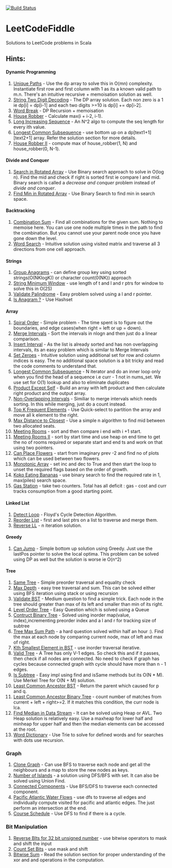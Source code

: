 [![Build Status](https://travis-ci.org/IamConstantine/LeetCodeFiddle.svg?branch=master)](https://travis-ci.org/IamConstantine/LeetCodeFiddle)
# LeetCodeFiddle
Solutions to LeetCode problems in Scala


## Hints:

#### **Dynamic Programming**

1. [Unique Paths](https://leetcode.com/problems/unique-paths) - Use the dp array to solve this in O(mn) complexity. Instantiate first row and first column with 1 as its a known valid path to m.n. There's an intuitive recursive + memoisation solution as well.
2. [String Two Digit Decoding](https://leetcode.com/problems/decode-ways) - The DP array solution. Each non zero is a 1 ie dp[i] = dp[i-1] and each two digits >=10 is dp[i] += dp[i-2].
3. [Word Break](https://leetcode.com/problems/word-break) - DP Recursion + memoisation
4. [House Robber](https://leetcode.com/problems/house-robber) - Calculate max(i + i-2, i-1). 
5. [Long Increasing Sequence](https://leetcode.com/problems/longest-increasing-subsequence) - An N^2 algo to compute the seq length for every ith value.
6. [Longest Common Subsequence](https://leetcode.com/problems/longest-common-subsequence) - use bottom up on a dp[text1+1][text2+1] array. Refer the solution section for more details.
7. [House Robber II](https://leetcode.com/problems/house-robber-ii) - compute max of house_robber(1, N) and house_robber(0, N-1).

#### **Divide and Conquer**

1. [Search in Rotated Array](https://leetcode.com/problems/search-in-rotated-sorted-array/) - Use Binary search approach to solve in O(log n). Find the mid and check if right is sorted first ie compare l and mid. Binary search is called a _decrease and conquer_ problem instead of _divide and conquer_.
2. [Find Min in Rotated Array](https://leetcode.com/problems/find-minimum-in-rotated-sorted-array) - Use Binary Search to find min in search space.

#### **Backtracking**

1. [Combination Sum](https://leetcode.com/problems/combination-sum) - Find all combinations for the given sum. Nothing to memoise here. You can use one node multiple times in the path to find the combination. But you cannot use your parent node once you have gone down the level.
2. [Word Search](https://leetcode.com/problems/word-search) - Intuitive solution using visited matrix and traverse all 3 directions from one cell approach.

#### **Strings**

1. [Group Anagrams](https://leetcode.com/problems/group-anagrams) - can define group key using sorted strings(O(NKlogK)) or character count(0(NK)) approach
2. [String Minimum Window](https://leetcode.com/problems/minimum-window-substring) - use length of t and l and r ptrs for window to solve this in O(2S)
3. [Validate Palindrome](https://leetcode.com/problems/valid-palindrome) - Easy problem solved using a l and r pointer.
4. [Is Anagram ?](https://leetcode.com/problems/valid-anagram) - Use Hashset

#### **Array**

1.  [Spiral Order](https://leetcode.com/problems/spiral-matrix) - Simple problem - The time spent is to figure out the boundaries, and edge cases(when right = left or up = down).
2.  [Merge Intervals](https://leetcode.com/problems/merge-intervals) - Sort the intervals in nlogn and then just do a linear comparison.
3.  [Insert Interval](https://leetcode.com/problems/insert-interval) - As the list is already sorted and has non overlapping intervals, its an easy problem which is similar to Merge Intervals
4.  [Set Zeroes](https://leetcode.com/problems/set-matrix-zeroes) - Intuitive solution using additional set for row and column indices is easy. The no additional space solution is a bit tricky and read the code comments to understand that. 
5.  [Longest Common Subsequence](https://leetcode.com/problems/longest-consecutive-sequence) - N iterator and do an inner loop only when you find the head of a sequence i.e curr - 1 not in nums_set. We use set for O(1) lookup and also to eliminate duplicates
5.  [Product Except Self](https://leetcode.com/problems/product-of-array-except-self) - Build an array with left product and then calculate right product and the output array.
6.  [Non-Overlapping Intervals](https://leetcode.com/problems/non-overlapping-intervals) - Similiar to merge intervals which needs sorting. In this while merging, just do a count instead.
7.  [Top K Frequent Elements](https://leetcode.com/problems/top-k-frequent-elements) - Use Quick-select to partition the array and move all k element to the right.
8.  [Max Distance to Closest](https://leetcode.com/problems/maximize-distance-to-closest-person) - Use a simple n algorithm to find mid between two allocated seats.
9.  [Meeting Rooms](https://leetcode.com/problems/meeting-rooms) - sort and then compare i end with i +1 start.
10. [Meeting Rooms II](https://leetcode.com/problems/meeting-rooms-ii) - sort by start time and use heap on end time to get the no of rooms required or separate start and end ts and work on that using two pointers.
11. [Can Place Flowers](https://leetcode.com/problems/can-place-flowers) - start from imaginary prev -2 and find no of plots which can be used between two flowers.
12. [Monotonic Array](https://leetcode.com/problems/monotonic-array) - set inc and dec to True and then start the loop to unset the required flags based on the order of growth.
13. [Koko Eating Bananas](https://leetcode.com/problems/koko-eating-bananas) - use binary search to find the required rate in 1, max(piles) search space.
14. [Gas Station](https://leetcode.com/problems/gas-station) - take two counters. Total has all deficit : gas - cost and curr tracks consumption from a good starting point.

#### **Linked List**

1. [Detect Loop](https://leetcode.com/problems/linked-list-cycle) - Floyd's Cycle Detection Algorithm.
2. [Reorder List](https://leetcode.com/problems/reorder-list) - first and last ptrs on a list to traverse and merge them.
3. [Reverse LL](https://leetcode.com/problems/reverse-linked-list) - n iteration solution.

#### **Greedy**

1. [Can Jump](https://leetcode.com/problems/jump-game) - Simple bottom up solution using Greedy. Just use the lastPos pointer to solve the local optima. This problem can be solved using DP as well but the solution is worse ie O(n^2)

#### **Tree**

1.  [Same Tree](https://leetcode.com/problems/same-tree) - Simple preorder traversal and equality check
2.  [Max Depth](https://leetcode.com/problems/maximum-depth-of-binary-tree) - easy tree traversal and sum. This can be solved either using BFS iteration using stack or using recursion
3.  [Validate BST](https://leetcode.com/problems/validate-binary-search-tree) - Medium question to find a simple trick. Each node in the tree should greater than max of its left and smaller than min of its right.
4.  [Level Order Tree](https://leetcode.com/problems/binary-tree-level-order-traversal) - Easy Question which is solved using a Queue
5.  [Contruct Binary Tree](https://leetcode.com/problems/construct-binary-tree-from-preorder-and-inorder-traversal) - Solved using inorder map(value, index),incrementing preorder index and a l and r for tracking size of subtree 
5.  [Tree Max Sum Path](https://leetcode.com/problems/binary-tree-maximum-path-sum) - a hard question solved within half an hour :). Find the max at each node by comparing current node, max of left and max of right.
6.  [Kth Smallest Element in BST](https://leetcode.com/problems/kth-smallest-element-in-a-bst) - use inorder traversal iterative.
7.  [Valid Tree](https://leetcode.com/problems/graph-valid-tree) - A Tree has only V-1 edges. So check this and if it passes, then check if all nodes are connected. No need to check if graph has cycles because connected graph with cycle should have more than n - 1 edges.
8.  [Is Subtree](https://leetcode.com/problems/subtree-of-another-tree) - Easy impl using find and isSame methods but its O(N * M). Use Merkel Tree for O(N + M) solution. 
9.  [Least Common Ancestor BST](https://leetcode.com/problems/lowest-common-ancestor-of-a-binary-search-tree) - Return the parent which caused for p and q.
10. [Least Common Ancestor Binary Tree](https://leetcode.com/problems/lowest-common-ancestor-of-a-binary-tree) - count number of matches from current + left + right>=2. If it matches this condition, the curr node is lca.
11. [Find Median in Data Stream](https://leetcode.com/problems/find-median-from-data-stream) - It can be solved using Heap or AVL. Two Heap solution is relatively easy. Use a maxheap for lower half and minheap for upper half and then the median elements can be accessed at the root.
12. [Word Dictionary](https://leetcode.com/problems/design-add-and-search-words-data-structure) - Use Trie to solve for defined words and for searches with dots use recursion.

### **Graph**

1. [Clone Graph](https://leetcode.com/problems/clone-graph) - Can use BFS to traverse each node and get all the neighbours and a map to store the new nodes as keys.
2. [Number of Islands](https://leetcode.com/problems/number-of-islands) - a solution using DFS/BFS with set. It can also be solved using Union Find.
3. [Connected Components](https://leetcode.com/problems/number-of-connected-components-in-an-undirected-graph) - Use BFS/DFS to traverse each connected component.
4. [Pacific Atlantic Water Flows](https://leetcode.com/problems/pacific-atlantic-water-flow) - use dfs to traverse all edges and individually compute visited for pacific and atlantic edges. The just perform an intersection at the end.
5. [Course Schedule](https://leetcode.com/problems/course-schedule) - Use DFS to find if there is a cycle.
### **Bit Manipulation**

1. [Reverse BIts for 32 bit unsigned number](https://leetcode.com/problems/reverse-bits) - use bitwise operators to mask and shift the input
2. [Count Set Bits](https://leetcode.com/problems/number-of-1-bits) - use mask and shift
3. [Bitwise Sum](https://leetcode.com/problems/sum-of-two-integers) - Read the solution section for proper understanding of the xor and and operations in the computation.
